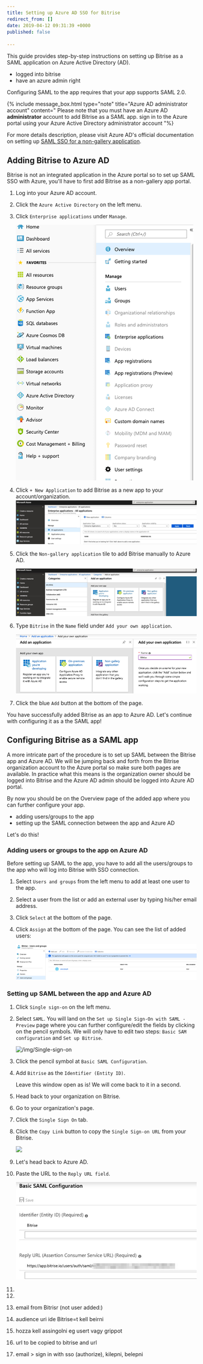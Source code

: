 ```yaml
---
title: Setting up Azure AD SSO for Bitrise
redirect_from: []
date: 2019-04-12 09:31:39 +0000
published: false

---
```

This guide provides step-by-step instructions on setting up Bitrise as a SAML application on Azure Active Directory (AD).

* logged into bitrise
* have an azure admin right

Configuring SAML to the app requires that your app supports SAML 2.0.

{% include message_box.html type="note" title="Azure AD administrator account" content=" Please note that you must have an Azure AD **administrator** account to add Bitrise as a SAML app. sign in to the Azure portal using your Azure Active Directory administrator account "%}

For more details description, please visit Azure AD's official documentation on setting up [SAML SSO for a non-gallery application](https://docs.microsoft.com/en-us/azure/active-directory/manage-apps/configure-single-sign-on-non-gallery-applications).

## Adding Bitrise to Azure AD

Bitrise is not an integrated application in the Azure portal so to set up SAML SSO with Azure, you'll have to first add Bitrise as a non-gallery app portal.

1. Log into your Azure AD account.
2. Click the `Azure Active Directory` on the left menu.
3. Click `Enterprise applications` under `Manage`.

   ![](/img/active-directory.png)
4. Click `+ New Application` to add Bitrise as a new app to your account/organization. ![](/img/azure-enterprise-application-1.jpg)
5. Click the `Non-gallery application` tile to add Bitrise manually to Azure AD.

   ![](/img/non-gallery-application.jpg)
6. Type `Bitrise` in the `Name` field under `Add your own application`.

   ![](/img/bitrise-added-as-an-app.png)
7. Click the blue `Add` button at the bottom of the page.

You have successfully added Bitrise as an app to Azure AD. Let's continue with configuring it as a the SAML app!

## Configuring Bitrise as a SAML app

A more intricate part of the procedure is to set up SAML between the Bitrise app and Azure AD. We will be jumping back and forth from the Bitrise organization account to the Azure portal so make sure both pages are available. In practice what this means is the organization owner should be logged into Bitrise and the Azure AD admin should be logged into Azure AD portal.

By now you should be on the Overview page of the added app where you can further configure your app.

* adding users/groups to the app
* setting up the SAML connection between the app and Azure AD

Let's do this!

### Adding users or groups to the app on Azure AD

Before setting up SAML to the app, you have to add all the users/groups to the app who will log into Bitrise with SSO connection.

1. Select `Users and groups` from the left menu to add at least one user to the app.
2. Select a user from the list or add an external user by typing his/her email address.
3. Click `Select` at the bottom of the page.
4. Click `Assign` at the bottom of the page.
   You can see the list of added users:

   ![](/img/added-user.png)

### Setting up SAML between the app and Azure AD

 1. Click `Single sign-on` on the left menu.
 2. Select `SAML`.
    You will land on the `Set up Single Sign-On with SAML - Preview` page where you can further configure/edit the fields by clicking on the pencil symbols. We will only have to edit two steps: `Basic SAM configuration` and `Set up Bitrise`.

    ![/img/Single-sign-on](https://app.forestry.io/sites/yv69yaruhkt48w/body-media//img/Single-sign-on_-overview.jpg)
 3. Click the pencil symbol at `Basic SAML Configuration`.
 4. Add `Bitrise` as the `Identifier (Entity ID)`.

    Leave this window open as is! We will come back to it in a second.
 5. Head back to your organization on Bitrise.
 6. Go to your organization's page.
 7. Click the `Single Sign On` tab.
 8. Click the `Copy Link` button to copy the `Single Sign-on URL` from your Bitrise.

    ![](https://devcenter.bitrise.io/img/sso-saml-page.jpg)
 9. Let's head back to Azure AD.
10. Paste the URL to the `Reply URL field`.

    ![](/img/basic-saml-config.jpg)
11. 
12. 
13. email from Bitrisr (not user added:)
14. audience uri ide Bitrise=t kell beirni
15. hozza kell assingolni eg usert vagy grippot
16. url to be copied to bitrise and url
17. email > sign in with sso (authorize), kilepni, belepni